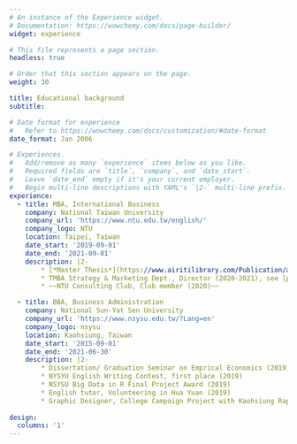 ```yaml
---
# An instance of the Experience widget.
# Documentation: https://wowchemy.com/docs/page-builder/
widget: experience

# This file represents a page section.
headless: true

# Order that this section appears on the page.
weight: 30

title: Educational background
subtitle:

# Date format for experience
#   Refer to https://wowchemy.com/docs/customization/#date-format
date_format: Jan 2006

# Experiences.
#   Add/remove as many `experience` items below as you like.
#   Required fields are `title`, `company`, and `date_start`.
#   Leave `date_end` empty if it's your current employer.
#   Begin multi-line descriptions with YAML's `|2-` multi-line prefix.
experience:
  - title: MBA, International Business
    company: National Taiwan University
    company_url: 'https://www.ntu.edu.tw/english/'
    company_logo: NTU
    location: Taipei, Taiwan
    date_start: '2019-09-01'
    date_end: '2021-09-01'
    description: |2-
        * [*Master Thesis*](https://www.airitilibrary.com/Publication/alDetailedMesh1?DocID=U0001-3108202116175100) on Bayesian Statistics and Quantitative brand/customer research: Evaluating the marketing strategy effectiveness of Co-branding (2021)
        * TMBA Strategy & Marketing Dept., Director (2020-2021), see [project demo](https://chesterchou.dev/project/tmba-1/)
        * ~~NTU Consulting Club, Club member (2020)~~

  - title: BBA, Business Administration
    company: National Sun-Yat Sen University
    company_url: 'https://www.nsysu.edu.tw/?Lang=en'
    company_logo: nsysu
    location: Kaohsiung, Taiwan
    date_start: '2015-09-01'
    date_end: '2021-06-30'
    description: |2-
        * Dissertation/ Graduation Seminar on Emprical Economics (2019), see [project demo](https://chesterchou.dev/project/seminar-housing/)
        * NYSYU English Writing Contest, first place (2019)
        * NSYSU Big Data in R Final Project Award (2019)
        * English tutor, Volunteering in Hua Yuan (2019)
        * Graphic Designer, College Campaign Project with Kaohsiung Rapid Transit Corporation (2016)
    
design:
  columns: '1'
---
```

